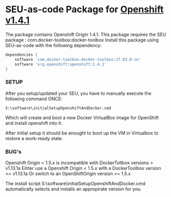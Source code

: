 # SEU-as-code Package for [Openshift v1.4.1](https://github.com/openshift/origin/releases/tag/v1.4.1)


The package contains Openshift Origin 1.4.1. 
This package requires the SEU package : com.docker-toolbox:docker-toolbox
Install this package using SEU-as-code with the following dependency:
```groovy
dependencies {
    software 'com.docker-toolbox:docker-toolbox:17.03.0-ce'
    software 'org.openshift:openshift:1.4.1'
}
```

### SETUP
After you setup/updated your SEU, you have to manually execute the following command ONCE: 
```
S:\software\initialSetupOpenshiftAndDocker.cmd
```
Which will create and boot a new Docker VirtualBox image for OpenShift and install openshift into it.

After initial setup it should be enought to boot up the VM in Virtualbox to restore a work-ready state.


### BUG's
Openshift Origin < 1.5.x is incompatible with DockerTollbox versions > v1.13.1a
Eihter use a Openshift Origin < 1.5.x with a DockerToolbox version <= v1.13.1a
Or switch to an OpenShiftOrigin version >= 1.5.x

The install script S:\software\initialSetupOpenshiftAndDocker.cmd automatically selects and installs an appropirate version for you.
